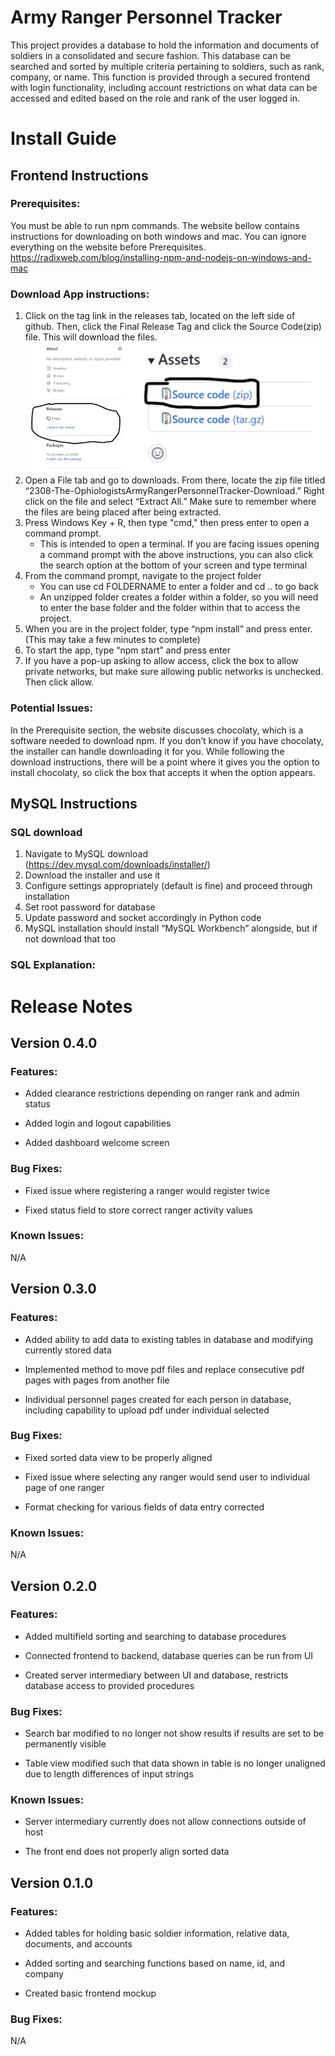 ﻿# Army Ranger Personnel Tracker
This project provides a database to hold the information and documents of soldiers in a consolidated and secure fashion. This database can be searched and sorted by multiple criteria pertaining to soldiers, such as rank, company, or name. This function is provided through a secured frontend with login functionality, including account restrictions on what data can be accessed and edited based on the role and rank of the user logged in.

# Install Guide

## Frontend Instructions
### Prerequisites:
You must be able to run npm commands. The website bellow contains instructions for downloading on both windows and mac. You can ignore everything on the website before Prerequisites.
https://radixweb.com/blog/installing-npm-and-nodejs-on-windows-and-mac

### Download App instructions:

1. Click on the tag link in the releases tab, located on the left side of github. Then, click the Final Release Tag and click the Source Code(zip) file. This will download the files.
![Screenshot](InstructionPics.png)
2. Open a File tab and go to downloads. From there, locate the zip file titled “2308-The-OphiologistsArmyRangerPersonnelTracker-Download.” Right click on the file and select “Extract All.” Make sure to remember where the files are being placed after being extracted. 
3. Press Windows Key + R, then type "cmd," then press enter to open a command prompt.
     - This is intended to open a terminal. If you are facing issues opening a command prompt with the above instructions, you can also click the search option at the   bottom of your screen and type terminal 
4. From the command prompt, navigate to the project folder
     - You can use cd FOLDERNAME to enter a folder and cd .. to go back
     - An unzipped folder creates a folder within a folder, so you will need to enter the base folder and the folder within that to access the project.
5. When you are in the project folder, type “npm install” and press enter. (This may take a few minutes to complete)
6. To start the app, type “npm start” and press enter
7. If you have a pop-up asking to allow access, click the box to allow private networks, but make sure allowing public networks is unchecked. Then click allow.

### Potential Issues:

In the Prerequisite section, the website discusses chocolaty, which is a software needed to download npm. If you don’t know if you have chocolaty, the installer can handle downloading it for you. While following the download instructions, there will be a point where it gives you the option to install chocolaty, so click the box that accepts it when the option appears. 

## MySQL Instructions
### SQL download
1. Navigate to MySQL download (https://dev.mysql.com/downloads/installer/)
2. Download the installer and use it
3. Configure settings appropriately (default is fine) and proceed through installation
4. Set root password for database
5. Update password and socket accordingly in Python code
6. MySQL installation should install “MySQL Workbench” alongside, but if not download that too

### SQL Explanation:


# Release Notes

## Version 0.4.0
### Features:
- Added clearance restrictions depending on ranger rank and admin status

- Added login and logout capabilities

- Added dashboard welcome screen
### Bug Fixes:
- Fixed issue where registering a ranger would register twice

- Fixed status field to store correct ranger activity values
### Known Issues:
N/A

## Version 0.3.0
### Features:
- Added ability to add data to existing tables in database and modifying currently stored data
 
- Implemented method to move pdf files and replace consecutive pdf pages with pages from another file

- Individual personnel pages created for each person in database, including capability to upload pdf under individual selected

### Bug Fixes: 
- Fixed sorted data view to be properly aligned

- Fixed issue where selecting any ranger would send user to individual page of one ranger

- Format checking for various fields of data entry corrected

### Known Issues:
N/A

## Version 0.2.0
### Features:

 - Added multifield sorting and searching to database procedures
 
 - Connected frontend to backend, database queries can be run from UI

 - Created server intermediary between UI and database, restricts database access to provided procedures

### Bug Fixes:

 - Search bar modified to no longer not show results if results are set to be permanently visible

 - Table view modified such that data shown in table is no longer unaligned due to length differences of input strings

 ### Known Issues:
 
 - Server intermediary currently does not allow connections outside of host
 
 - The front end does not properly align sorted data

## Version 0.1.0

### Features:

-   Added tables for holding basic soldier information, relative data, documents, and accounts
    
-   Added sorting and searching functions based on name, id, and company
    
-   Created basic frontend mockup

### Bug Fixes:

N/A




